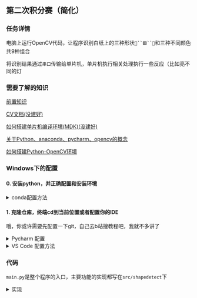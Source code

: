 ## 第二次积分赛（简化）

### 任务详情

电脑上运行OpenCV代码，让程序识别白纸上的三种形状`🔴``🟥``🔺`和三种不同颜色共9种组合

将识别结果通过`串口`传输给单片机，单片机执行相关处理执行一些反应（比如亮不同的灯

### 需要了解的知识

[前置知识](https://gitee.com/codygua/little-quadcopter/wikis/Pre-knowledge)

[CV文档(没建好)]()

[如何搭建单片机编译环境(MDK)(没建好)]()

[关于Python、anaconda、pycharm、opencv的概念](https://cloud.lwqwq.com/s/vdoUQ/video?name=%E5%AD%A6%E9%95%BF%E8%AE%B2python%EF%BC%8Cpycharm%EF%BC%8Copencv%E6%A6%82%E5%BF%B5%E8%AE%B2%E8%A7%A3_x264.mp4&share_path=%2F%E8%A7%86%E9%A2%91%E8%B5%84%E6%BA%90%2F%E5%AD%A6%E9%95%BF%E8%AE%B2python%EF%BC%8Cpycharm%EF%BC%8Copencv%E6%A6%82%E5%BF%B5%E8%AE%B2%E8%A7%A3_x264.mp4)

[如何搭建Python-OpenCV环境](https://cloud.lwqwq.com/s/vdoUQ/video?name=opencv%E9%85%8D%E7%BD%AE%E6%96%B9%E6%B3%95_x264.mp4&share_path=%2F%E8%A7%86%E9%A2%91%E8%B5%84%E6%BA%90%2Fopencv%E9%85%8D%E7%BD%AE%E6%96%B9%E6%B3%95_x264.mp4)

### Windows下的配置

#### 0. 安装python，并正确配置和安装环境

<details>
<summary>conda配置方法</summary>

---

##### 1. 安装和配置conda

1. 首先安装Python和Anaconda，参照上面的视频[如何搭建Python-OpenCV环境](https://cloud.lwqwq.com/s/vdoUQ/video?name=opencv%E9%85%8D%E7%BD%AE%E6%96%B9%E6%B3%95_x264.mp4&share_path=%2F%E8%A7%86%E9%A2%91%E8%B5%84%E6%BA%90%2Fopencv%E9%85%8D%E7%BD%AE%E6%96%B9%E6%B3%95_x264.mp4)

2. 配置conda环境变量，按照你conda安装的位置来，比如你安装在`D:\anaconda3\`则需要添加的path有下面四条

```commandline
D:\anaconda3\
D:\anaconda3\Scripts
D:\anaconda3\Library\bin
D:\anaconda3\Library\mingw-w64
```

3. 然后需要开启Powershell运行PS脚本的限制

**右键**`开始按钮`，点击`Windows PowerShell(管理员)(A)`,然后输入
```commandline
set-executionpolicy remotesigned
```
会出现下面的信息
```commandline
执行策略更改
执行策略可帮助你防止执行不信任的脚本。更改执行策略可能会产生安全风险，如 https:/go.microsoft.com/fwlink/?LinkID=135170
中的 about_Execution_Policies 帮助主题所述。是否要更改执行策略?
[Y] 是(Y)  [A] 全是(A)  [N] 否(N)  [L] 全否(L)  [S] 暂停(S)  [?] 帮助 (默认值为“N”):
```
然后输入大写的`Y`，敲击回车

继续输入
```commandline
Get-ExecutionPolicy
```

如果显示的是 `RemoteSigned`说明设置成功了

4. 接下来需要初始化conda环境，在powershell中继续输入
```commandline
conda init powershell
```

然后关闭powershell

到这边你已经完成了conda环境的配置

##### 2. 配置conda环境

首先创建一个conda环境,`<你的conda环境名称>`可以自定义，我这边是`opencv`,后面的python版本我选择的是3.10,conda会自动搜索3.10最新版本，所有代码都在3.10.4的环境下测试通过
```commandline
conda create -n <你的conda环境名称> python=3.10
```

安装环境的时候可能会提示是否安装，按照提示输入y就可以了

接下来进入`opencv`环境

```commandline
conda activate <你的conda环境名称>
```

这个时候你的终端最左侧应该会从`(base)`变成`(opencv)`或者`<你的conda环境名称>`

接下来需要安装一些包，在安装之前你可能需要配置一下pip，不然速度会很慢

> - 如果你有代理软件并使用`Powershell`,输入`$env:HTTP_PROXY="http://127.0.0.1:改成你的端口"`和`$env:HTTPS_PROXY="http://127.0.0.1:改成你的端口"`设置终端代理

> - 如果你没有代理软件可以尝试[pip一行命令换源](https://www.cnblogs.com/137point5/p/15000954.html)

我们需要安装下面这些包

```commandline
pip install opencv-python
pip install imutils
pip install opencv-contrib-python
pip install argparse
```

---

</details>

#### 1. 克隆仓库，终端cd到当前位置或者配置你的IDE

哦，你或许需要先配置一下git，自己去b站搜教程吧，我就不多讲了

<details>
<summary>Pycharm 配置</summary>

---

首先，我们安装的是社区版的Pycharm，当然你有专业版也没问题

然后看这个教程设置中文[[知乎]如何安装pycharm并设置为中文。](https://zhuanlan.zhihu.com/p/454935826)

然后点击左上方`文件-打开`，定位到`little-quadcopter`文件夹，点击**确定**

这个时候你已经打开了整个项目，python的项目代码在`/pycv/challenge2`下，main.py是整个程序的入口

点击下方的**终端**按钮，会打开一个熟悉的powershell窗口，输入 `conda activate <你的conda环境名称>` 来进入前面配置好的conda环境

接下来通过cd命令来定位到`/pycv/challenge2`文件夹下

```commandline
cd .\pycv\challenge2\
```

这就准备完了，输入`python .\main.py -h` 查看帮助

---

</details>

<details>
<summary>VS Code 配置方法</summary>

---

首先打开项目文件夹，然后右下角会提示安装推荐插件，就全部安装就行，插件的配置前面视频里有讲

然后按`ctrl`+`shift`+`p`调出命令窗口，输入`python`,选择python解释器一项，选择你自己配置的环境

然后点击上方终端，新建终端，会自动帮你激活你的conda环境

接下来通过cd命令来定位到`/pycv/challenge2`文件夹下

```commandline
cd .\pycv\challenge2\
```

这就准备完了，输入`python .\main.py -h` 查看帮助


---

</details>

### 代码

`main.py`是整个程序的入口，主要功能的实现都写在`src/shapedetect`下

<details>
<summary>实现</summary>

`[]`包裹的参数为可选参数，有默认值

| 方法                                                                                                                               | 定义                                                      |
|----------------------------------------------------------------------------------------------------------------------------------|---------------------------------------------------------|
| [Picture.\_\_init__()](src/shapedetect/Picture.py#L8)                                                                            | 实例化Picture类需要输入一个图片路径或者一个cv图像                           |
| [Picture.putText(string_to_write[, put_where, fontFace, fontScale, color, thickness, lineType])](src/shapedetect/Picture.py#L17) | 需要至少输入要写的字，(要写的字, 坐标, 字体, 大小, 颜色, 粗细, 线型)               |
| [Picture.show()](src/shapedetect/Picture.py#L27)                                                                                 | 显示Picture.modify                                        |
| [Picture.resize(width)](src/shapedetect/Picture.py#L32)                                                                          | 需要输入宽度                                                  |
| [Picture.gray()](src/shapedetect/Picture.py#L36)                                                                                 | 灰阶处理图像                                                  |
| [Picture.blur([ksize, sigmaX])](src/shapedetect/Picture.py#L39)                                                                  | 高斯模糊处理图像，可选参数(ksize-卷积核默认(5, 5), sigmaX-X 方向的高斯核标准差默认0) |
| [Picture.threshold([thresh, maxval])](src/shapedetect/Picture.py#L42)                                                            | 二值化处理图像，可选参数(thresh-阈值, maxval-最大值)                     |


</details>